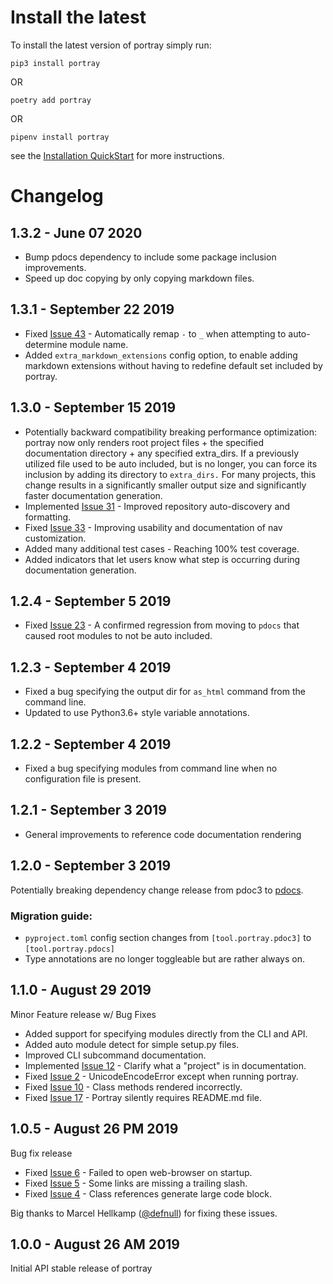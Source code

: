 Install the latest
===================

To install the latest version of portray simply run:

`pip3 install portray`

OR

`poetry add portray`

OR

`pipenv install portray`

see the [Installation QuickStart](https://timothycrosley.github.io/portray/docs/quick_start/1.-installation/) for more instructions.

Changelog
=========
## 1.3.2 - June 07 2020
- Bump pdocs dependency to include some package inclusion improvements.
- Speed up doc copying by only copying markdown files.

## 1.3.1 - September 22 2019
- Fixed [Issue 43](https://github.com/timothycrosley/portray/issues/43) - Automatically remap `-` to `_` when attempting to auto-determine module name.
- Added `extra_markdown_extensions` config option, to enable adding markdown extensions without having to redefine default set included by portray.

## 1.3.0 - September 15 2019
- Potentially backward compatibility breaking performance optimization: portray now only renders root project files + the specified documentation directory + any specified extra_dirs.
  If a previously utilized file used to be auto included, but is no longer, you can force its inclusion by adding its directory to `extra_dirs.`
  For many projects, this change results in a significantly smaller output size and significantly faster documentation generation.
- Implemented [Issue 31](https://github.com/timothycrosley/portray/issues/31) - Improved repository auto-discovery and formatting.
- Fixed [Issue 33](https://github.com/timothycrosley/portray/issues/33) - Improving usability and documentation of nav customization.
- Added many additional test cases - Reaching 100% test coverage.
- Added indicators that let users know what step is occurring during documentation generation.

## 1.2.4 - September 5 2019
- Fixed [Issue 23](https://github.com/timothycrosley/portray/issues/23) - A confirmed regression from moving to `pdocs` that caused root modules to not be auto included.

## 1.2.3 - September 4 2019
- Fixed a bug specifying the output dir for `as_html` command from the command line.
- Updated to use Python3.6+ style variable annotations.

## 1.2.2 - September 4 2019
- Fixed a bug specifying modules from command line when no configuration file is present.

## 1.2.1 - September 3 2019
- General improvements to reference code documentation rendering

## 1.2.0 - September 3 2019
Potentially breaking dependency change release from pdoc3 to [pdocs](https://timothycrosley.github.io/pdocs/).

### Migration guide:

- `pyproject.toml` config section changes from `[tool.portray.pdoc3]` to `[tool.portray.pdocs]`
- Type annotations are no longer toggleable but are rather always on.

## 1.1.0 - August 29 2019
Minor Feature release w/ Bug Fixes

- Added support for specifying modules directly from the CLI and API.
- Added auto module detect for simple setup.py files.
- Improved CLI subcommand documentation.
- Implemented [Issue 12](https://github.com/timothycrosley/portray/issues/12) - Clarify what a "project" is in documentation.
- Fixed [Issue 2](https://github.com/timothycrosley/portray/issues/2) - UnicodeEncodeError except when running portray.
- Fixed [Issue 10](https://github.com/timothycrosley/portray/issues/10) - Class methods rendered incorrectly.
- Fixed [Issue 17](https://github.com/timothycrosley/portray/issues/17) - Portray silently requires README.md file.

## 1.0.5 - August 26 PM 2019
Bug fix release

- Fixed [Issue 6](https://github.com/timothycrosley/portray/issues/6) - Failed to open web-browser on startup.
- Fixed [Issue 5](https://github.com/timothycrosley/portray/issues/5) - Some links are missing a trailing slash.
- Fixed [Issue 4](https://github.com/timothycrosley/portray/issues/4) - Class references generate large code block.

Big thanks to Marcel Hellkamp ([@defnull](https://github.com/defnull)) for fixing these issues.

## 1.0.0 - August 26 AM 2019
Initial API stable release of portray
